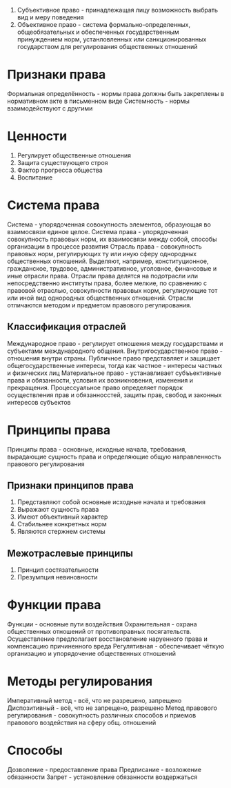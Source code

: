 1. Субъективное право - принадлежащая лицу возможность выбрать вид и меру поведения
2. Объективное право - система формально-определенных, общеобязательных и обеспеченных государственным принуждением норм, устанловленных или санкционированных государством для регулирования общественных отношений
# Признаки права
Формальная определённость - нормы права должны быть закреплены в нормативном акте в письменном виде
Системность - нормы взаимодействуют с другими
# Ценности
1. Регулирует общественные отношения
2. Защита существующего строя
3. Фактор прогресса общества
4. Воспитание
# Система права
Система - упорядоченная совокупность элементов, образующая во взаимосвязи единое целое.
Система права - упорядоченная совокупность правовых норм, их взаимосвязи между собой, способы организации в процессе развития
Отрасль права - совокупность правовых норм, регулирующих ту или иную сферу однородных общественных отношений. Выделяют, например, конституционное, гражданское, трудовое, административное, уголовное, финансовые и иные отрасли права.
Отрасли права делятся на подотрасли или непосредственно институты права, более мелкие, по сравнению с правовой отраслью, совокупности правовых норм, регулирующие тот или иной вид однородных общественных отношений. Отрасли отличаются методом и предметом правового регулирования.
## Классификация отраслей
Международное право - регулирует отношения между государствами и субъектами международного общения. Внутригосударственное право - отношения внутри страны.
Публичное право представляет и защищает общегосударственные интересы, тогда как частное - интересы частных и физических лиц
Материальное право - устанавливает субъъективные права и обязанности, условия их возникновения, изменения и прекращения.
Процессуальное право определяет порядок осуществления прав и обязанносстей, защиты прав, свобод и законных интересов субъектов
# Принципы права
Принципы права - основные, исходные начала, требования, вырадающие сущность права и определяющие общую направленность правового регулирования
## Признаки принципов права
1. Представляют собой основные исходные начала и требования
2. Выражают сущность права
3. Имеют объективный характер
4. Стабильнее конкретных норм
5. Являются стержнем системы
## Межотраслевые принципы
1. Принцип состязательности
2. Презумпция невиновности
# Функции права
Функции - основные пути воздействия
Охранительная - охрана общественных отношений от противоправных посягательств. Осуществление предполагает восстановление наруенного права и компенсацию причиненного вреда
Регулятивная - обеспечивает чёткую организацию и упорядочение общественных отношений
# Методы регулирования
Императивный метод - всё, что не разрешено, запрещено
Диспозитивный - всё, что не запрещено, разрешено
Метод правового регулирования - совокупность различных способов и приемов правового воздействия на сферу общ. отношений
# Способы
Дозволение - предоставление права
Предписание - возложение обязанности
Запрет - установление обязанности воздержаться